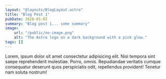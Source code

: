 ```yaml
---
layout: "@layouts/BlogLayout.astro"
title: "Blog Post 1"
pubDate: 2020-01-02
summary: "Blog post 1... some summary"
image:
    url: "/public/no-image.png"
    alt: "The Astro logo on a dark background with a pink glow."
tags: []
---
```


Lorem, ipsum dolor sit amet consectetur adipisicing elit. Nisi tempora sint saepe reprehenderit molestiae. Porro, omnis. Repudiandae veritatis cumque consequatur deserunt quos perspiciatis odit, repellendus provident! Tenetur nam soluta nostrum!
